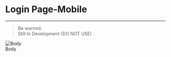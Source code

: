 
# Login Page-Mobile

---

> Be warned:  
> Still In Development (DO NOT USE)

  
![Body](https://studio-assets.supernova.io/design-systems/21486/4b8fa06a-14f6-46cb-9680-91952e3ef596.png?Expires=1990828800&Policy=eyJTdGF0ZW1lbnQiOlt7IlJlc291cmNlIjoiaHR0cHM6Ly9zdHVkaW8tYXNzZXRzLnN1cGVybm92YS5pby9kZXNpZ24tc3lzdGVtcy8yMTQ4Ni80YjhmYTA2YS0xNGY2LTQ2Y2ItOTY4MC05MTk1MmUzZWY1OTYucG5nIiwiQ29uZGl0aW9uIjp7IkRhdGVMZXNzVGhhbiI6eyJBV1M6RXBvY2hUaW1lIjoxOTkwODI4ODAwfX19XX0_&Signature=a3i7n2yAn3r18Wdn-L4PT4QQsA0KrcFCCVp7QBz8L4tC~R0iLxpvRNUEHcTqNjKhZ25DgU6kdWih27io8bmFjOOq3rqEuwp9a6S5KIkwRcJqmJBXDJkkZswgPqBQBz5tZvBcKAKATSZVbi2h-VJTPJlmaZxuTqm1M5pe388SHTUxY1eiZFyOtXoulMpKXWu5aznK5X647wSyE2wZrhG3r9SS5fkTWwVQlhIvK4x7VDrpGtBN~r7KlVJgJLM-Q7~nuv3ffPWWCGZRQAmmEXpwffSgghESy~kYggvPI5U~x2YAYac24R~g3zEsuD1KkBsu9z09akr3jh4-MtCOew9Fqg__&Key-Pair-Id=APKAJGK34LCCAUR7N6LA)  
Body  
